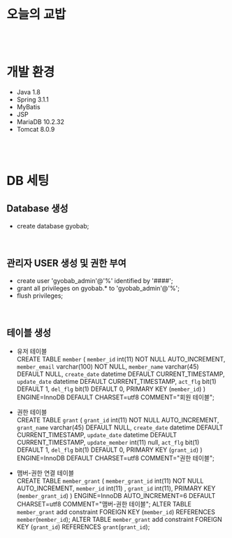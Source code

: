 # 오늘의 교밥

<br><br>
# 개발 환경

- Java 1.8
- Spring 3.1.1
- MyBatis
- JSP
- MariaDB 10.2.32
- Tomcat 8.0.9


<br><br>

# DB 세팅

## Database 생성
- create database gyobab;
<br>

## 관리자 USER 생성 및 권한 부여
- create user 'gyobab_admin'@'%' identified by '####';
- grant all privileges on gyobab.* to 'gyobab_admin'@'%';
- flush privileges;
<br>

## 테이블 생성 
- 유저 테이블<br>
CREATE TABLE `member` 
( `member_id` int(11) NOT NULL AUTO_INCREMENT, 
`member_email` varchar(100) NOT NULL, 
`member_name` varchar(45) DEFAULT NULL,
`create_date` datetime DEFAULT CURRENT_TIMESTAMP, 
`update_date` datetime DEFAULT CURRENT_TIMESTAMP, 
`act_flg` bit(1) DEFAULT 1, 
`del_flg` bit(1) DEFAULT 0, 
PRIMARY KEY (`member_id`) 
) ENGINE=InnoDB DEFAULT CHARSET=utf8 COMMENT="회원 테이블";

- 권한 테이블<br>
CREATE TABLE `grant` 
( `grant_id` int(11) NOT NULL AUTO_INCREMENT, 
`grant_name` varchar(45) DEFAULT NULL,
`create_date` datetime DEFAULT CURRENT_TIMESTAMP, 
`update_date` datetime DEFAULT CURRENT_TIMESTAMP, 
`update_member` int(11) null,
`act_flg` bit(1) DEFAULT 1, 
`del_flg` bit(1) DEFAULT 0, 
PRIMARY KEY (`grant_id`) 
) ENGINE=InnoDB DEFAULT CHARSET=utf8 COMMENT="권한 테이블";

- 맴버-권한 연결 테이블<br>
CREATE TABLE `member_grant` 
( `member_grant_id` int(11) NOT NULL AUTO_INCREMENT, 
`member_id` int(11) ,
`grant_id` int(11),
PRIMARY KEY (`member_grant_id`)
) ENGINE=InnoDB AUTO_INCREMENT=6 DEFAULT CHARSET=utf8 COMMENT="맴버-권한 테이블";
ALTER TABLE `member_grant` add constraint FOREIGN KEY (`member_id`) REFERENCES `member`(`member_id`);
ALTER TABLE `member_grant` add constraint FOREIGN KEY (`grant_id`) REFERENCES `grant`(`grant_id`);
